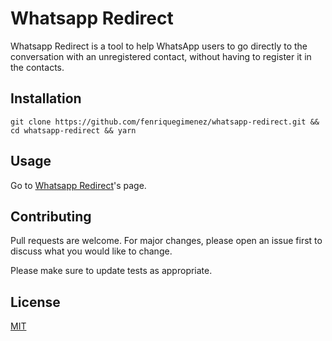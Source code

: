 # Whatsapp Redirect

Whatsapp Redirect is a tool to help WhatsApp users to go directly to the conversation with an unregistered contact, without having to register it in the contacts.

## Installation

```shell
git clone https://github.com/fenriquegimenez/whatsapp-redirect.git && cd whatsapp-redirect && yarn
```

## Usage

Go to [Whatsapp Redirect](https://whatsapp-redirect.vercel.app/)'s page.

## Contributing

Pull requests are welcome. For major changes, please open an issue first to discuss what you would like to change.

Please make sure to update tests as appropriate.

## License

[MIT](https://choosealicense.com/licenses/mit/)
